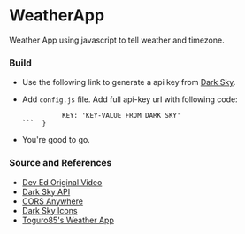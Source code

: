 # WeatherApp
Weather App using javascript to tell weather and timezone.


### Build

- Use the following link to generate a api key from [Dark Sky](https://darksky.net/dev).
- Add `config.js` file. Add full api-key url with following code: 

  ``` var config = {
            KEY: 'KEY-VALUE FROM DARK SKY'
  ```  }
- You're good to go.


### Source and References

- [Dev Ed Original Video](https://www.youtube.com/watch?v=wPElVpR1rwA)
- [Dark Sky API](https://darksky.net/dev)
- [CORS Anywhere](https://cors-anywhere.herokuapp.com/)
- [Dark Sky Icons](https://darkskyapp.github.io/skycons/)
- [Toguro85's Weather App](https://github.com/Toguro85/Weather-App)

